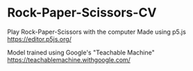 # Rock-Paper-Scissors-CV

Play Rock-Paper-Scissors with the computer
Made using p5.js
https://editor.p5js.org/

Model trained using Google's "Teachable Machine"
https://teachablemachine.withgoogle.com/
